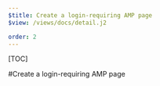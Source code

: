 ```yaml
---
$title: Create a login-requiring AMP page
$view: /views/docs/detail.j2

order: 2
---
```


[TOC]

#Create a login-requiring AMP page
